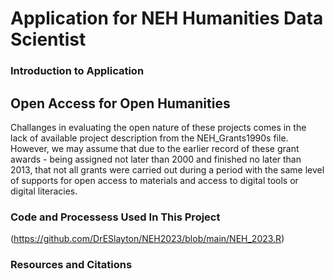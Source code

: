 # Application for NEH Humanities Data Scientist 

### Introduction to Application




## Open Access for Open Humanities



Challanges in evaluating the open nature of these projects comes in the lack of available project description from the NEH_Grants1990s file. However, we may assume that due to the earlier record of these grant awards - being assigned not later than 2000 and finished no later than 2013, that not all grants were carried out during a period with the same level of supports for open access to materials and access to digital tools or digital literacies. 



### Code and Processess Used In This Project 
(https://github.com/DrESlayton/NEH2023/blob/main/NEH_2023.R)

### Resources and Citations

 


